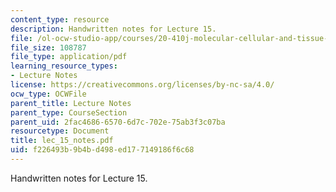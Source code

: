 ```yaml
---
content_type: resource
description: Handwritten notes for Lecture 15.
file: /ol-ocw-studio-app/courses/20-410j-molecular-cellular-and-tissue-biomechanics-be-410j-spring-2003/f226493b9b4bd498ed177149186f6c68_lec_15_notes.pdf
file_size: 108787
file_type: application/pdf
learning_resource_types:
- Lecture Notes
license: https://creativecommons.org/licenses/by-nc-sa/4.0/
ocw_type: OCWFile
parent_title: Lecture Notes
parent_type: CourseSection
parent_uid: 2fac4686-6570-6d7c-702e-75ab3f3c07ba
resourcetype: Document
title: lec_15_notes.pdf
uid: f226493b-9b4b-d498-ed17-7149186f6c68
---
```

Handwritten notes for Lecture 15.